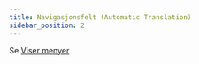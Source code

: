 ```yaml
---
title: Navigasjonsfelt (Automatic Translation)
sidebar_position: 2
---
```


Se [Viser menyer](/docs/user/menus/displaying-menus#navigation-bar)
